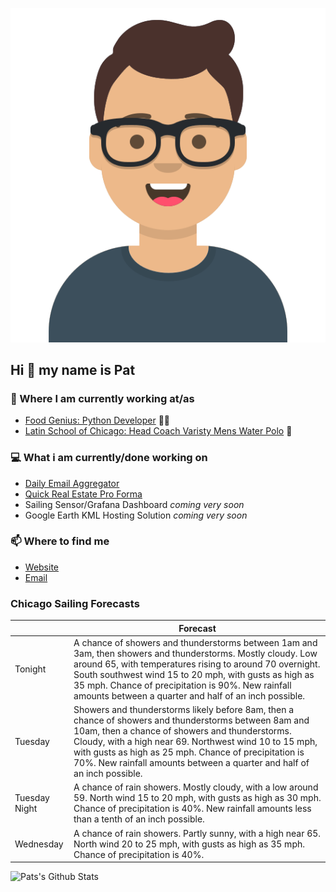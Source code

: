[![Social banner for p-j-falconer](https://raw.githubusercontent.com/P-J-FALCONER/P-J-FALCONER/master/assets/avataaars.svg)](https://patfalconer.com/)
## Hi :wave: my name is Pat

### 💼 Where I am currently working at/as
- [Food Genius: Python Developer](https://getfoodgenius.com/) 🍔🐍
- [Latin School of Chicago: Head Coach Varisty Mens Water Polo](https://www.latinschool.org/) 🤽


### 💻 What i am currently/done working on
 - [Daily Email Aggregator](https://github.com/P-J-FALCONER/dott_daily_mail)
 - [Quick Real Estate Pro Forma](https://github.com/P-J-FALCONER/henry)
 - Sailing Sensor/Grafana Dashboard *coming very soon*
 - Google Earth KML Hosting Solution *coming very soon*

### 📫 Where to find me
 - [Website](https://patfalconer.com/)
 - [Email](mailto:patrick.j.falconer@gmail.com)


### Chicago Sailing Forecasts
|   | Forecast  |
|---|---|
| Tonight | A chance of showers and thunderstorms between 1am and 3am, then showers and thunderstorms. Mostly cloudy. Low around 65, with temperatures rising to around 70 overnight. South southwest wind 15 to 20 mph, with gusts as high as 35 mph. Chance of precipitation is 90%. New rainfall amounts between a quarter and half of an inch possible. |
| Tuesday | Showers and thunderstorms likely before 8am, then a chance of showers and thunderstorms between 8am and 10am, then a chance of showers and thunderstorms. Cloudy, with a high near 69. Northwest wind 10 to 15 mph, with gusts as high as 25 mph. Chance of precipitation is 70%. New rainfall amounts between a quarter and half of an inch possible. |
| Tuesday Night | A chance of rain showers. Mostly cloudy, with a low around 59. North wind 15 to 20 mph, with gusts as high as 30 mph. Chance of precipitation is 40%. New rainfall amounts less than a tenth of an inch possible. |
| Wednesday | A chance of rain showers. Partly sunny, with a high near 65. North wind 20 to 25 mph, with gusts as high as 35 mph. Chance of precipitation is 40%. |

![Pats's Github Stats](https://github-readme-stats.vercel.app/api?username=p-j-falconer&show_icons=true&theme=radical)
